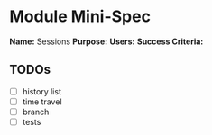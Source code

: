 # Module Mini-Spec
**Name:** Sessions
**Purpose:** 
**Users:** 
**Success Criteria:** 

## TODOs
- [ ] history list
- [ ] time travel
- [ ] branch
- [ ] tests
